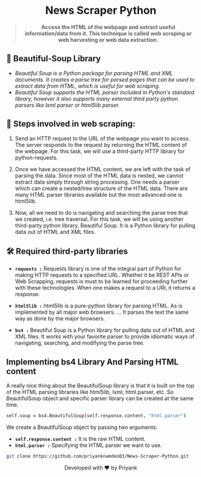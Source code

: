<h1 align="center">
  News Scraper Python
  <br>
</h1> 

> <p align ="center" ><b>Access the HTML of the webpage and extract useful information/data from it. This technique is called web scraping or web harvesting or web data extraction.</b></p>


## 🚀 Beautiful-Soup Library

- *Beautiful Soup is a Python package for parsing HTML and XML documents. It creates a parse tree for parsed pages that can be used to extract data from HTML, which is useful for web scraping.*
- *Beautiful Soup supports the HTML parser included in Python's standard library, however it also supports many external third party python parsers like lxml parser or html5lib parser.*


## 🧐 Steps involved in web scraping:

1. Send an HTTP request to the URL of the webpage you want to access. The server responds to the request by returning the HTML content of the webpage. For this task, we will use a third-party HTTP library for python-requests.

2. Once we have accessed the HTML content, we are left with the task of parsing the data. Since most of the HTML data is nested, we cannot extract data simply through string processing. One needs a parser which can create a nested/tree structure of the HTML data. There are many HTML parser libraries available but the most advanced one is html5lib.

3. Now, all we need to do is navigating and searching the parse tree that we created, i.e. tree traversal. For this task, we will be using another third-party python library, Beautiful Soup. It is a Python library for pulling data out of HTML and XML files.


## 🛠️ Required third-party libraries

- **`requests :`** Requests library is one of the integral part of Python for making HTTP requests to a specified URL. Whether it be REST APIs or Web Scrapping, requests is must to be learned for proceeding further with these technologies. When one makes a request to a URI, it returns a response.

- **`html5lib :`** html5lib is a pure-python library for parsing HTML. As is implemented by all major web browsers. ... It parses the text the same way as done by the major browsers.

- **`bs4 :`** Beautiful Soup is a Python library for pulling data out of HTML and XML files. It works with your favorite parser to provide idiomatic ways of navigating, searching, and modifying the parse tree. 

## Implementing bs4 Library And Parsing HTML content

A really nice thing about the BeautifulSoup library is that it is built on the top of the HTML parsing libraries like html5lib, lxml, html.parser, etc. So  BeautifulSoup object and specific parser library can be created at the same time.
```bash
self.soup = bs4.BeautifulSoup(self.response.content, "html.parser") 
```
We create a BeautifulSoup object by passing two arguments:

- **`self.response.content :`** It is the raw HTML content.
- **`html.parser :`** Specifying the HTML parser we want to use.

```bash
git clone https://github.com/priyanknamdeo03/News-Scraper-Python.git
```


<p align="center">
Developed with ❤️ by Priyank 
</p>
